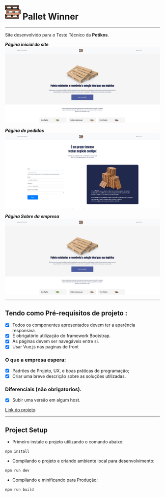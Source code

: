 # ![Logo da empresa](/public/images/logo.png "Pallet Winner") Pallet Winner

---

Site desenvolvido para o Teste Técnico da **Petikos**.

**_Página inicial do site_**
![Home do Site](/public/readme/home.png "Home do Site")

**_Página de pedidos_**
![Home do Site](/public/readme/pedido.png "Home do Site")

**_Página Sobre da empresa_**
![Home do Site](/public/readme/home.png "Home do Site")

---

## Tendo como Pré-requisitos de projeto :

- [x] Todos os componentes apresentados devem ter a aparência responsiva.
- [x] É obrigatório utilização do framework Bootstrap.
- [x] As páginas devem ser navegáveis entre si.
- [x] Usar Vue.js nas paginas de front

### O que a empresa espera:

- [x] Padrões de Projeto, UX, e boas práticas de programação;
- [x] Criar uma breve descrição sobre as soluções utilizadas.

### Diferenciais (não obrigatorios).

- [x] Subir uma versão em algum host.

[Link do projeto](https://snazzy-biscochitos-b850d7.netlify.app/)

---

## Project Setup

- Primeiro instale o projeto utilizando o comando abaixo:

```sh
npm install
```

- Compilando o projeto e criando ambiente local para desenvolvimento:

```sh
npm run dev
```

- Compilando e minificando para Produção:

```sh
npm run build
```
